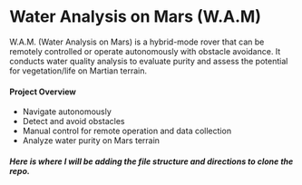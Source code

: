# Water Analysis on Mars (W.A.M)
W.A.M. (Water Analysis on Mars) is a hybrid-mode rover that can be remotely controlled or operate autonomously with obstacle avoidance. It conducts water quality analysis to evaluate purity and assess the potential for vegetation/life on Martian terrain.

#### Project Overview 
- Navigate autonomously
- Detect and avoid obstacles
- Manual control for remote operation and data collection
- Analyze water purity on Mars terrain

##### Here is where I will be adding the file structure and directions to clone the repo.
